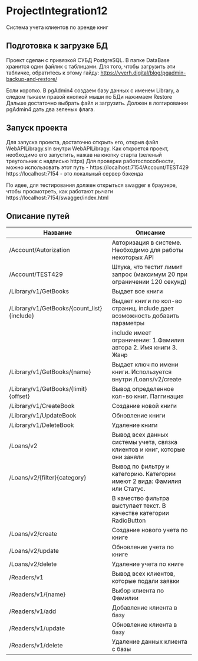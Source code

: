 # ProjectIntegration12
Система учета клиентов по аренде книг

## Подготовка к загрузке БД
Проект сделан с привязкой СУБД PostgreSQL. В папке DataBase хранится один файлик с таблицами. 
Для того, чтобы загрузить эти табличке, обратитесь к этому гайду: https://vverh.digital/blog/pgadmin-backup-and-restore/

Если коротко. В pgAdmin4 создаем базу данных с именем Library, а следом тыкаем правой кнопкой мыши по БДи нажимаем Restore
Дальше достаточно выбрать файл и загрузить. Должен в логгировании pgAdmin4 дать два зеленых флага.

## Запуск проекта
Для запуска проекта, достаточно открыть его, открыв файл WebAPILibragy.sln внутри WebAPILibragy.
Как откроется проект, необходимо его запустить, нажав на кнопку старта (зеленый треугольник с надписью https)
Для проверки работоспособности, можно использовать этот путь - https://localhost:7154/Account/TEST429
https://localhost:7154 - это локальный сервер бэкенда

По идее, для тестирования должен открыться swagger в браузере, чтобы просмотреть, как работают рычаги https://localhost:7154/swagger/index.html


## Описание путей

| Название                                  | Описание                                                                   |
|-------------------------------------------|----------------------------------------------------------------------------|
| /Account/Autorization	                    | Авторизация в системе. Необходимо для работы некоторых API                 |
| /Account/TEST429                          | Штука, что тестит лимит запрос (максимум 20 при ограничении 120 секунд)    |
| /Library/v1/GetBooks                      | Выдает все книги                                                           |
| /Library/v1/GetBooks/{count_list}{include}| Выдает книги по кол-во страниц. include дает возможность добавить параметры|
|                                           | include имеет ограничение: 1.Фамилия автора 2. Имя книги 3. Жанр           |
| /Library/v1/GetBooks/{name}	            | Выдает ключ по имени книги. Используется внутри /Loans/v2/create           |
| /Library/v1/GetBooks/{limit}{offset}	    | Вывод определенное кол-во книг. Паггинация                                 |
| /Library/v1/CreateBook	                | Создание новой книги                                                       |
| /Library/v1/UpdateBook                    | Обновление книги                                                           |
| /Library/v1/DeleteBook                    | Удаление книги                                                             |
| /Loans/v2	                                | Вывод всех данных системы учета, связка клиентов и книг, которые они заняли|
| /Loans/v2/{filter}{category}	            | Вывод по фильтру и категорию. Категории имеют 2 вида: Фамилия или Статус.  |
|                                           | В качество фильтра выступает текст. В качестве категории RadioButton       |
| /Loans/v2/create	                        | Создание нового учета по книге                                             |
| /Loans/v2/update                          | Обновление учета по книге                                                  |
| /Loans/v2/delete                          | Удаление учета по книге                                                    |
| /Readers/v1	                            | Вывод всех клиентов, которые подали заявки                                 |
| /Readers/v1/{name}	                    | Выбор клиента по Фамилии                                                   |
| /Readers/v1/add	                        | Добавление клиента в базу                                                  |
| /Readers/v1/update	                    | Обновление клиента в базу                                                  |
| /Readers/v1/delete	                    | Удаление данных клиента с базы                                             |



